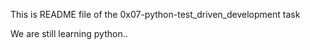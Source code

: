 This is README file of the 0x07-python-test_driven_development task

We are still learning python..
